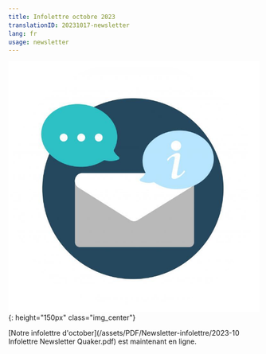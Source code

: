 ```yaml
---
title: Infolettre octobre 2023
translationID: 20231017-newsletter
lang: fr
usage: newsletter
---
```

![Image d'infolettre](/assets/images/email-icon.png){: height="150px" class="img_center"}

[Notre infolettre d'october](/assets/PDF/Newsletter-infolettre/2023-10 Infolettre Newsletter Quaker.pdf) est maintenant en ligne.
